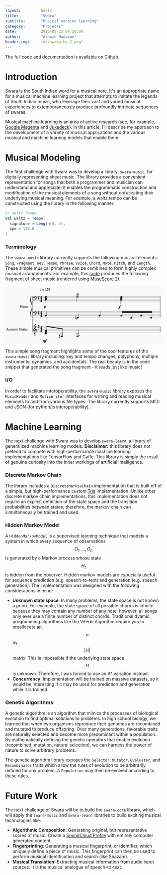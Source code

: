 ```yaml
---
layout:         basic
title:          "Swara"
subtitle:       "Musical machine learning"
category:       "Projects"
date:           2016-09-23 04:20:00
author:         "Ashwin Madavan"
header-img:     img/swara-bg-2.png"
---
```


The full code and documentation is available on [Github](https://github.com/ashwin153/swara).

# Introduction
[Swara](https://en.wikipedia.org/wiki/Swara) is the South Indian word for a musical note. It's an appropriate name for a musical machine learning project that attempts to imitate the legends of South Indian music, who leverage their vast and varied musical experiences to extemporaneously produce profoundly intricate sequences of swaras.

Musical machine learning is an area of active research (see, for example, [Google Magenta](https://magenta.tensorflow.org/welcome-to-magenta) and [Jukedeck](https://www.jukedeck.com/)). In this article, I'll describe my approach to the development of a variety of musical applications and the various musical and machine learning models that enable them.

# Musical Modeling
The first challenge with Swara was to develop a library, ```swara-music```, for digitally representing sheet music. The library provides a convenient representation for songs that both a programmer and musician can understand and appreciate; it enables the programmatic construction and modification of the musical elements of a song without obfuscating their underlying musical meaning. For example, a waltz tempo can be constructed using the library in the following manner.

```scala
// Waltz Tempo.
val waltz = Tempo(
  signature = Length(4, 4),
  bpm = 120.0
)
```

### Terminology
The ```swara-music``` library currently supports the following musical elements: ```Song```, ```Fragment```, ```Key```, ```Tempo```, ```Phrase```, ```Voice```, ```Chord```, ```Note```, ```Pitch```, and ```Length```. These simple musical primitives can be combined to form highly complex musical arrangements. For example, this [code](https://gist.github.com/ashwin153/d86292dbfc346b48d7e8f9e79db463fd) produces the following fragment of sheet music (rendered using [MuseScore 2](https://musescore.org/en/2.0)).

<img align="center" src="/img/sample-song.png"/>

This simple song fragment highlights some of the cool features of the ```swara-music``` library including: key and tempo changes, polyphony, multiple instruments, dynamics, and accidentals. The real beauty is in the code snippet that generated the song fragment - it reads just like music! 

### I/O
In order to facilitate interoperability, the ```swara-music``` library exposes the ```MusicReader``` and ```MusicWriter``` interfaces for writing and reading musical elements to and from various file types. The library currently supports MIDI and JSON (for python/js interoperability).

# Machine Learning
The next challenge with Swara was to develop ```swara-learn```, a library of generalized machine learning models. **Disclaimer:** this library does not pretend to compete with high-performance machine learning implementations like TensorFlow and Caffe. This library is simply the result of genuine curiosity into the inner workings of artificial intelligence.

### Discrete Markov Chain
The library includes a ```DiscreteMarkovChain``` implementation that is built off of a simple, but high-performance custom [Trie](https://en.wikipedia.org/wiki/Trie) implementation. Unlike other discrete markov chain implementations, this implementation does not require an explicit definition of the state space and the transition probabilities between states; therefore, the markov chain can simultaneously be trained and used. 

### Hidden Markov Model
A ```HiddenMarkovModel``` is a supervised learning technique that models a system in which every sequence of observations $$O_1, \ldots, O_n$$ is generated by a Markov process whose state $$H_t$$ is hidden from the observer. Hidden markov models are especially useful for sequence prediction (e.g. speech-to-text) and generation (e.g. speech generation). The implementation was designed with the following considerations in mind:

- **Unknown state space**: In many problems, the state space is not known a priori. For example, the state space of all possible chords is infinite because they may contain any number of any note; however, all songs  only ever use a finite number of distinct chords. Traditional dyamic programming algorithms like the Viterbi Algorithm require you to preallocate an $$n$$ by $$\vert H \vert$$ matrix. This is impossible if the underlying state space $$H$$ is unknown. Therefore, I was forced to use an A* variation instead.
- **Concurrency**: Implementation will be trained on massive datasets, so it would be interesting if it may be used for prediction and generation while it is trained.

### Genetic Algorithms
A genetic algorithm is an algorithm that mimics the processes of biological evolution to find optimal solutions to problems. In high school biology, we learned that when two organisms reproduce their genomes are recombined and mutated to produce offspring. Over many generations, favorable traits are naturally selected and become more predominant within a population. By mathematically defining the genetic operators that enable evolution (recombined, mutation, natural selection), we can harness the power of nature to solve arbitrary problems.

The genetic algorithm library exposes the ```Selector```, ```Mutator```, ```Evaluator```, and ```Recombinator``` traits which allow the rules of evolution to be arbitrarily defined for any problem. A ```Population``` may then be evolved according to these rules.

# Future Work
The next challenge of Swara will be to build the ```swara-core``` library, which will apply the ```swara-music``` and ```swara-learn``` libraries to build exciting musical technologies like:

- **Algorithmic Composition**: Generating original, but representative scores of music. Create a [SoundCloud Profile](https://soundcloud.com/swara-labs) with entirely computer generated content.
- **Fingerprinting**: Generating a musical fingerprint, or identifier, which uniquely define a piece of music. This fingerprint can then be used to perform musical identification and search (like Shazam).
- **Musical Translation**: Extracting musical information from audio input sources. It is the musical analogue of speech-to-text.
